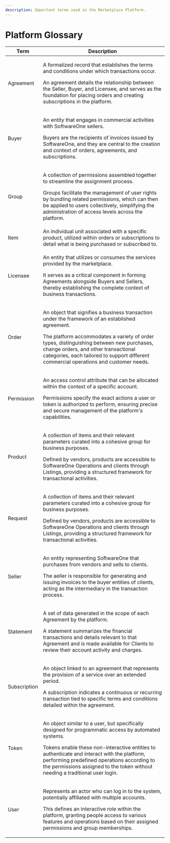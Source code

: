 ```yaml
---
description: Important terms used in the Marketplace Platform.
---
```


# Platform Glossary

<table data-full-width="false"><thead><tr><th>Term</th><th>Description</th></tr></thead><tbody><tr><td>Agreement </td><td><p>A formalized record that establishes the terms and conditions under which transactions occur.</p><p></p><p>An agreement details the relationship between the Seller, Buyer, and Licensee, and serves as the foundation for placing orders and creating subscriptions in the platform. </p></td></tr><tr><td>Buyer</td><td><p>An entity that engages in commercial activities with SoftwareOne sellers.</p><p></p><p>Buyers are the recipients of invoices issued by SoftwareOne, and they are central to the creation and context of orders, agreements, and subscriptions.</p></td></tr><tr><td>Group</td><td><p>A collection of permissions assembled together to streamline the assignment process. </p><p></p><p>Groups facilitate the management of user rights by bundling related permissions, which can then be applied to users collectively, simplifying the administration of access levels across the platform.</p></td></tr><tr><td>Item</td><td>An individual unit associated with a specific product, utilized within orders or subscriptions to detail what is being purchased or subscribed to.</td></tr><tr><td>Licensee </td><td><p>An entity that utilizes or consumes the services provided by the marketplace.</p><p></p><p>It serves as a critical component in forming Agreements alongside Buyers and Sellers, thereby establishing the complete context of business transactions.</p></td></tr><tr><td>Order</td><td><p>An object that signifies a business transaction under the framework of an established agreement. </p><p></p><p>The platform accommodates a variety of order types, distinguishing between new purchases, change orders, and other transactional categories, each tailored to support different commercial operations and customer needs.</p></td></tr><tr><td>Permission</td><td><p>An access control attribute that can be allocated within the context of a specific account. </p><p></p><p>Permissions specify the exact actions a user or token is authorized to perform, ensuring precise and secure management of the platform's capabilities.</p></td></tr><tr><td>Product</td><td><p>A collection of items and their relevant parameters curated into a cohesive group for business purposes. </p><p></p><p>Defined by vendors, products are accessible to SoftwareOne Operations and clients through Listings, providing a structured framework for transactional activities.</p></td></tr><tr><td>Request</td><td><p>A collection of items and their relevant parameters curated into a cohesive group for business purposes. </p><p></p><p>Defined by vendors, products are accessible to SoftwareOne Operations and clients through Listings, providing a structured framework for transactional activities.</p></td></tr><tr><td>Seller</td><td><p>An entity representing SoftwareOne that purchases from vendors and sells to clients. </p><p></p><p>The aeller is responsible for generating and issuing invoices to the buyer entities of clients, acting as the intermediary in the transaction process.</p></td></tr><tr><td>Statement</td><td><p>A set of data generated in the scope of each Agreement by the platform.</p><p></p><p>A statement summarizes the financial transactions and details relevant to that Agreement and is made available for Clients to review their account activity and charges.</p></td></tr><tr><td>Subscription</td><td><p>An object linked to an agreement that represents the provision of a service over an extended period.</p><p></p><p>A subscription indicates a continuous or recurring transaction tied to specific terms and conditions detailed within the agreement.</p></td></tr><tr><td>Token</td><td><p>An object similar to a user, but specifically designed for programmatic access by automated systems. </p><p></p><p>Tokens enable these non-interactive entities to authenticate and interact with the platform, performing predefined operations according to the permissions assigned to the token without needing a traditional user login.</p></td></tr><tr><td>User</td><td><p>Represents an actor who can log in to the system, potentially affiliated with multiple accounts. </p><p></p><p>This defines an interactive role within the platform, granting people access to various features and operations based on their assigned permissions and group memberships.</p></td></tr></tbody></table>

